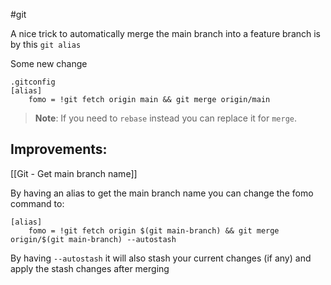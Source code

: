 #git

A nice trick to automatically merge the main branch into a feature branch is by this `git alias`

Some new change

```
.gitconfig
[alias]
	fomo = !git fetch origin main && git merge origin/main
```

>**Note**: If you need to `rebase` instead you can replace it for `merge`.

## Improvements:

[[Git - Get main branch name]]

By having an alias to get the main branch name you can change the fomo command to:

```
[alias]
	fomo = !git fetch origin $(git main-branch) && git merge origin/$(git main-branch) --autostash
```

By having `--autostash` it will also stash your current changes (if any) and apply the stash changes after merging